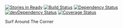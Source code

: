 [![Stories in Ready](https://badge.waffle.io/flimble/surfaroundthecorner.png?label=ready&title=Ready)](https://waffle.io/flimble/surfaroundthecorner)
[![Build Status](https://travis-ci.org/flimble/surfaroundthecorner.svg?branch=master)](https://travis-ci.org/flimble/surfaroundthecorner)
[![Dependency Status](https://david-dm.org/flimble/surfaroundthecorner.svg)](https://david-dm.org/flimble/surfaroundthecorner)
[![devDependency Status](https://david-dm.org/flimble/surfaroundthecorner/dev-status.svg)](https://david-dm.org/flimble/surfaroundthecorner#info=devDependencies)
[![Coverage Status](https://coveralls.io/repos/flimble/surfaroundthecorner/badge.svg)](https://coveralls.io/r/flimble/surfaroundthecorner)

Surf Around The Corner
